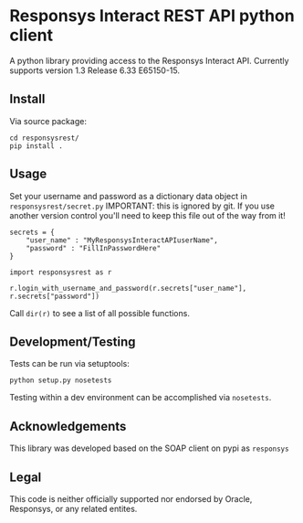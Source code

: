 # Responsys Interact REST API python client #

A python library providing access to the Responsys Interact API. Currently supports version 1.3 Release 6.33 E65150-15.

## Install ##

Via source package:

    cd responsysrest/
    pip install .

## Usage ##

Set your username and password as a dictionary data object in `responsysrest/secret.py`
IMPORTANT: this is ignored by git. If you use another version control you'll need to keep this file out of the way from it!

```
secrets = {
    "user_name" : "MyResponsysInteractAPIuserName",
    "password" : "FillInPasswordHere"
}
```

```
import responsysrest as r

r.login_with_username_and_password(r.secrets["user_name"], r.secrets["password"])
```

Call `dir(r)` to see a list of all possible functions.


## Development/Testing ##

Tests can be run via setuptools:

    python setup.py nosetests

Testing within a dev environment can be accomplished via ```nosetests```.

## Acknowledgements ##

This library was developed based on the SOAP client on pypi as ```responsys```

## Legal ##

This code is neither officially supported nor endorsed by Oracle, Responsys, or any related entites.
